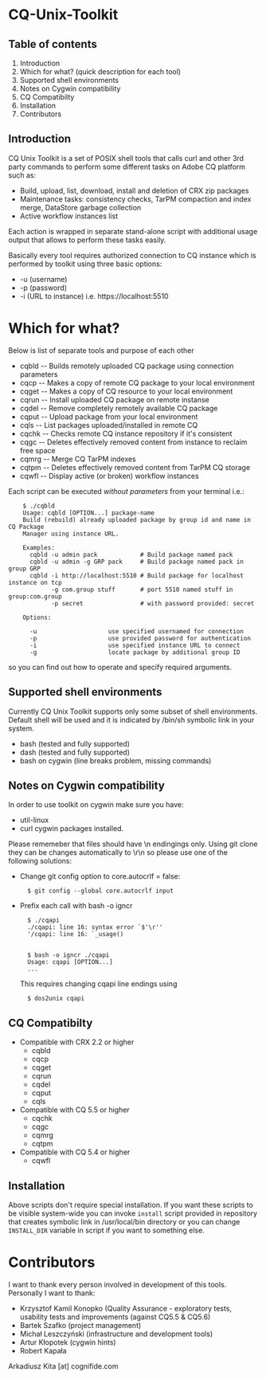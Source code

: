 CQ-Unix-Toolkit
===============


Table of contents
-----------------

1. Introduction
2. Which for what? (quick description for each tool)
3. Supported shell environments
4. Notes on Cygwin compatibility
5. CQ Compatibilty
6. Installation
7. Contributors


Introduction
------------

CQ Unix Toolkit is a set of POSIX shell tools that calls curl and other 3rd
party commands to perform some different tasks on Adobe CQ platform such as:

* Build, upload, list, download, install and deletion of CRX zip packages
* Maintenance tasks: consistency checks, TarPM compaction and index merge,
  DataStore garbage collection
* Active workflow instances list

Each action is wrapped in separate stand-alone script with additional usage
output that allows to perform these tasks easily.

Basically every tool requires authorized connection to CQ instance which
is performed by toolkit using three basic options:

   * -u (username)
   * -p (password)
   * -i (URL to instance) i.e. https://localhost:5510

Which for what?
===============

Below is list of separate tools and purpose of each other

* cqbld -- Builds remotely uploaded CQ package using connection parameters
* cqcp -- Makes a copy of remote CQ package to your local environment
* cqget -- Makes a copy of CQ resource to your local environment
* cqrun -- Install uploaded CQ package on remote instanse
* cqdel -- Remove completely remotely available CQ package
* cqput -- Upload package from your local environment
* cqls -- List packages uploaded/installed in remote CQ
* cqchk -- Checks remote CQ instance repository if it's consistent
* cqgc -- Deletes effectively removed content from instance to reclaim free
          space
* cqmrg -- Merge CQ TarPM indexes
* cqtpm -- Deletes effectively removed content from TarPM CQ storage
* cqwfl -- Display active (or broken) workflow instances

Each script can be executed *without parameters* from your terminal i.e.:


        $ ./cqbld
        Usage: cqbld [OPTION...] package-name
        Build (rebuild) already uploaded package by group id and name in CQ Package
        Manager using instance URL.

        Examples:
          cqbld -u admin pack            # Build package named pack
          cqbld -u admin -g GRP pack     # Build package named pack in group GRP
          cqbld -i http://localhost:5510 # Build package for localhost instance on tcp
                -g com.group stuff       # port 5510 named stuff in group:com.group
                -p secret                # with password provided: secret

        Options:

          -u                    use specified usernamed for connection
          -p                    use provided password for authentication
          -i                    use specified instance URL to connect
          -g                    locate package by additional group ID


so you can find out how to operate and specify required arguments.

Supported shell environments
----------------------------

Currently CQ Unix Toolkit supports only some subset of shell environments.
Default shell will be used and it is indicated by /bin/sh symbolic link
in your system.

* bash (tested and fully supported)
* dash (tested and fully supported)
* bash on cygwin (line breaks problem, missing commands)

Notes on Cygwin compatibility
-----------------------------

In order to use toolkit on cygwin make sure you have:
* util-linux
* curl
cygwin packages installed.

Please rememeber that files should have \n endingings only. Using git clone they
can be changes automatically to \r\n so please use one of the following
solutions:

* Change git config option to core.autocrlf = false:


        $ git config --global core.autocrlf input


* Prefix each call with bash -o igncr


        $ ./cqapi
        ./cqapi: line 16: syntax error `$'\r''
        '/cqapi: line 16: `_usage()


        $ bash -o igncr ./cqapi
        Usage: cqapi [OPTION...]
        ...


  This requires changing cqapi line endings using


        $ dos2unix cqapi



CQ Compatibilty
---------------

*  Compatible with CRX 2.2 or higher
   * cqbld
   * cqcp
   * cqget
   * cqrun
   * cqdel
   * cqput
   * cqls
*  Compatible with CQ 5.5 or higher
   * cqchk
   * cqgc
   * cqmrg
   * cqtpm
*  Compatible with CQ 5.4 or higher
   * cqwfl

Installation
------------

Above scripts don't require special installation. If you want these scripts to
be visible system-wide you can invoke `install` script provided in repository
that creates symbolic link in /usr/local/bin directory or you can change
`INSTALL_DIR` variable in script if you want to something else.


Contributors
============

I want to thank every person involved in development of this tools. Personally
I want to thank:

* Krzysztof Kamil Konopko (Quality Assurance - exploratory tests, usability
  tests and improvements (against CQ5.5 & CQ5.6)
* Bartek Szafko (project management)
* Michał Leszczyński (infrastructure and development tools)
* Artur Kłopotek (cygwin hints)
* Robert Kapała

Arkadiusz Kita [at] cognifide.com

